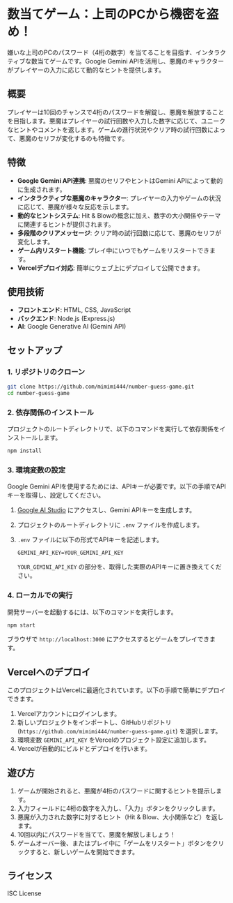 # 数当てゲーム：上司のPCから機密を盗め！

嫌いな上司のPCのパスワード（4桁の数字）を当てることを目指す、インタラクティブな数当てゲームです。Google Gemini APIを活用し、悪魔のキャラクターがプレイヤーの入力に応じて動的なヒントを提供します。

## 概要

プレイヤーは10回のチャンスで4桁のパスワードを解錠し、悪魔を解放することを目指します。悪魔はプレイヤーの試行回数や入力した数字に応じて、ユニークなヒントやコメントを返します。ゲームの進行状況やクリア時の試行回数によって、悪魔のセリフが変化するのも特徴です。

## 特徴

-   **Google Gemini API連携**: 悪魔のセリフやヒントはGemini APIによって動的に生成されます。
-   **インタラクティブな悪魔のキャラクター**: プレイヤーの入力やゲームの状況に応じて、悪魔が様々な反応を示します。
-   **動的なヒントシステム**: Hit & Blowの概念に加え、数字の大小関係やテーマに関連するヒントが提供されます。
-   **多段階のクリアメッセージ**: クリア時の試行回数に応じて、悪魔のセリフが変化します。
-   **ゲーム内リスタート機能**: プレイ中にいつでもゲームをリスタートできます。
-   **Vercelデプロイ対応**: 簡単にウェブ上にデプロイして公開できます。

## 使用技術

-   **フロントエンド**: HTML, CSS, JavaScript
-   **バックエンド**: Node.js (Express.js)
-   **AI**: Google Generative AI (Gemini API)

## セットアップ

### 1. リポジトリのクローン

```bash
git clone https://github.com/mimimi444/number-guess-game.git
cd number-guess-game
```

### 2. 依存関係のインストール

プロジェクトのルートディレクトリで、以下のコマンドを実行して依存関係をインストールします。

```bash
npm install
```

### 3. 環境変数の設定

Google Gemini APIを使用するためには、APIキーが必要です。以下の手順でAPIキーを取得し、設定してください。

1.  [Google AI Studio](https://aistudio.google.com/) にアクセスし、Gemini APIキーを生成します。
2.  プロジェクトのルートディレクトリに `.env` ファイルを作成します。
3.  `.env` ファイルに以下の形式でAPIキーを記述します。

    ```
    GEMINI_API_KEY=YOUR_GEMINI_API_KEY
    ```

    `YOUR_GEMINI_API_KEY` の部分を、取得した実際のAPIキーに置き換えてください。

### 4. ローカルでの実行

開発サーバーを起動するには、以下のコマンドを実行します。

```bash
npm start
```

ブラウザで `http://localhost:3000` にアクセスするとゲームをプレイできます。

## Vercelへのデプロイ

このプロジェクトはVercelに最適化されています。以下の手順で簡単にデプロイできます。

1.  Vercelアカウントにログインします。
2.  新しいプロジェクトをインポートし、GitHubリポジトリ (`https://github.com/mimimi444/number-guess-game.git`) を選択します。
3.  環境変数 `GEMINI_API_KEY` をVercelのプロジェクト設定に追加します。
4.  Vercelが自動的にビルドとデプロイを行います。

## 遊び方

1.  ゲームが開始されると、悪魔が4桁のパスワードに関するヒントを提示します。
2.  入力フィールドに4桁の数字を入力し、「入力」ボタンをクリックします。
3.  悪魔が入力された数字に対するヒント（Hit & Blow、大小関係など）を返します。
4.  10回以内にパスワードを当てて、悪魔を解放しましょう！
5.  ゲームオーバー後、またはプレイ中に「ゲームをリスタート」ボタンをクリックすると、新しいゲームを開始できます。

## ライセンス

ISC License